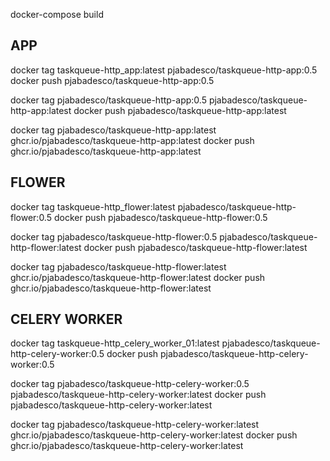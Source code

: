 docker-compose build

## APP
docker tag taskqueue-http_app:latest pjabadesco/taskqueue-http-app:0.5
docker push pjabadesco/taskqueue-http-app:0.5

docker tag pjabadesco/taskqueue-http-app:0.5 pjabadesco/taskqueue-http-app:latest
docker push pjabadesco/taskqueue-http-app:latest

docker tag pjabadesco/taskqueue-http-app:latest ghcr.io/pjabadesco/taskqueue-http-app:latest
docker push ghcr.io/pjabadesco/taskqueue-http-app:latest

## FLOWER
docker tag taskqueue-http_flower:latest pjabadesco/taskqueue-http-flower:0.5
docker push pjabadesco/taskqueue-http-flower:0.5

docker tag pjabadesco/taskqueue-http-flower:0.5 pjabadesco/taskqueue-http-flower:latest
docker push pjabadesco/taskqueue-http-flower:latest

docker tag pjabadesco/taskqueue-http-flower:latest ghcr.io/pjabadesco/taskqueue-http-flower:latest
docker push ghcr.io/pjabadesco/taskqueue-http-flower:latest

## CELERY WORKER
docker tag taskqueue-http_celery_worker_01:latest pjabadesco/taskqueue-http-celery-worker:0.5
docker push pjabadesco/taskqueue-http-celery-worker:0.5

docker tag pjabadesco/taskqueue-http-celery-worker:0.5 pjabadesco/taskqueue-http-celery-worker:latest
docker push pjabadesco/taskqueue-http-celery-worker:latest

docker tag pjabadesco/taskqueue-http-celery-worker:latest ghcr.io/pjabadesco/taskqueue-http-celery-worker:latest
docker push ghcr.io/pjabadesco/taskqueue-http-celery-worker:latest
